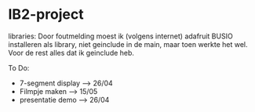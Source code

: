 # IB2-project
libraries: 
Door foutmelding moest ik (volgens internet) adafruit BUSIO installeren als library, niet geinclude in de main, maar toen werkte het wel.
Voor de rest alles dat ik geinclude heb.

To Do:
- 7-segment display --> 26/04
- Filmpje maken --> 15/05
- presentatie demo --> 26/04
